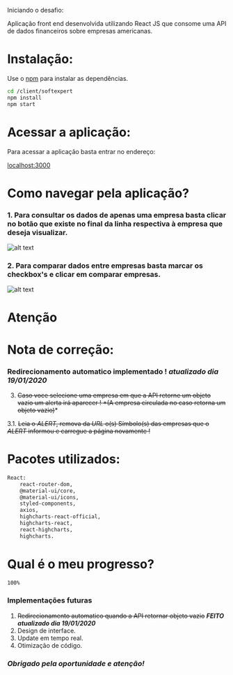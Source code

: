 Iniciando o desafio:

Aplicação front end desenvolvida utilizando React JS que consome uma API de dados financeiros sobre empresas americanas.

# Instalação:

Use o [npm](https://www.npmjs.com/) para instalar as dependências.

```bash
cd /client/softexpert
npm install
npm start
```

# Acessar a aplicação:
Para acessar a aplicação basta entrar no endereço:

[localhost:3000](http://localhost:3000)

# Como navegar pela aplicação?

### **1. Para consultar os dados de apenas uma empresa basta clicar no botão que existe no final da linha respectiva à empresa que deseja visualizar.**

![alt text](https://i.imgur.com/9BYrAw1.png)

### **2. Para comparar dados entre empresas basta marcar os checkbox's e clicar em comparar empresas.**

![alt text](https://i.imgur.com/dHE7Dv4.png)

# Atenção
# Nota de correção: 
### **Redirecionamento automatico implementado !** ***atualizado dia 19/01/2020***

3. ~~Caso voce selecione uma empresa em que a API retorne um objeto vazio um alerta irá aparecer ! *(A empresa circulada no caso retorna um objeto vazio)~~*


3.1. ~~Leia o *ALERT*, remova da *URL* o(s) Símbolo(s) das empresas que o *ALERT* informou e carregue a página novamente !~~


# Pacotes utilizados:
```bash
React:
    react-router-dom,
    @material-ui/core,
    @material-ui/icons,
    styled-components, 
    axios, 
    highcharts-react-official,
    highcharts-react, 
    react-highcharts,
    highcharts. 
```

# Qual é o meu progresso?
```bash
100%
```

### Implementações futuras
1. ~~Redirecionamento automatico quando a API retornar objeto vazio~~  ***FEITO***   ***atualizado dia 19/01/2020***
2. Design de interface.
3. Update em tempo real.
4. Otimização de código.



### ***Obrigado pela oportunidade e atenção!***
